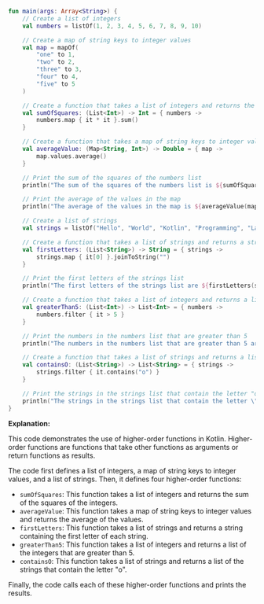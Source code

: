 ```kotlin
fun main(args: Array<String>) {
    // Create a list of integers
    val numbers = listOf(1, 2, 3, 4, 5, 6, 7, 8, 9, 10)

    // Create a map of string keys to integer values
    val map = mapOf(
        "one" to 1,
        "two" to 2,
        "three" to 3,
        "four" to 4,
        "five" to 5
    )

    // Create a function that takes a list of integers and returns the sum of the squares of the integers
    val sumOfSquares: (List<Int>) -> Int = { numbers ->
        numbers.map { it * it }.sum()
    }

    // Create a function that takes a map of string keys to integer values and returns the average of the values
    val averageValue: (Map<String, Int>) -> Double = { map ->
        map.values.average()
    }

    // Print the sum of the squares of the numbers list
    println("The sum of the squares of the numbers list is ${sumOfSquares(numbers)}")

    // Print the average of the values in the map
    println("The average of the values in the map is ${averageValue(map)}")

    // Create a list of strings
    val strings = listOf("Hello", "World", "Kotlin", "Programming", "Language")

    // Create a function that takes a list of strings and returns a string containing the first letter of each string
    val firstLetters: (List<String>) -> String = { strings ->
        strings.map { it[0] }.joinToString("")
    }

    // Print the first letters of the strings list
    println("The first letters of the strings list are ${firstLetters(strings)}")

    // Create a function that takes a list of integers and returns a list of the integers that are greater than 5
    val greaterThan5: (List<Int>) -> List<Int> = { numbers ->
        numbers.filter { it > 5 }
    }

    // Print the numbers in the numbers list that are greater than 5
    println("The numbers in the numbers list that are greater than 5 are ${greaterThan5(numbers)}")

    // Create a function that takes a list of strings and returns a list of the strings that contain the letter "o"
    val containsO: (List<String>) -> List<String> = { strings ->
        strings.filter { it.contains("o") }
    }

    // Print the strings in the strings list that contain the letter "o"
    println("The strings in the strings list that contain the letter \"o\" are ${containsO(strings)}")
}
```

**Explanation:**

This code demonstrates the use of higher-order functions in Kotlin. Higher-order functions are functions that take other functions as arguments or return functions as results.

The code first defines a list of integers, a map of string keys to integer values, and a list of strings. Then, it defines four higher-order functions:

* `sumOfSquares`: This function takes a list of integers and returns the sum of the squares of the integers.
* `averageValue`: This function takes a map of string keys to integer values and returns the average of the values.
* `firstLetters`: This function takes a list of strings and returns a string containing the first letter of each string.
* `greaterThan5`: This function takes a list of integers and returns a list of the integers that are greater than 5.
* `containsO`: This function takes a list of strings and returns a list of the strings that contain the letter "o".

Finally, the code calls each of these higher-order functions and prints the results.